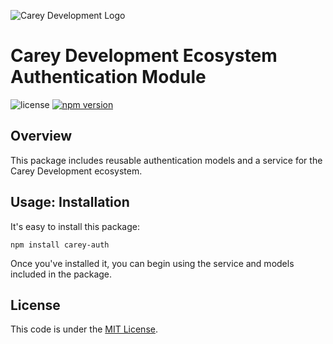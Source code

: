 ![Carey Development Logo](http://careydevelopment.us/img/branding/careydevelopment-logo-sm.png)

# Carey Development Ecosystem Authentication Module

![license](https://img.shields.io/badge/license-MIT-blue.svg) 
[![npm version](https://badge.fury.io/js/carey-auth.svg)](https://badge.fury.io/js/carey-auth)

## Overview
This package includes reusable authentication models and a service for the Carey Development ecosystem.

## Usage: Installation
It's easy to install this package:
```
npm install carey-auth
```

Once you've installed it, you can begin using the service and models included in the package.

## License
This code is under the [MIT License](https://github.com/careydevelopment/carey-auth/blob/master/LICENSE).

